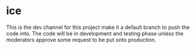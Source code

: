 # ice
This is the dev channel for this project make it a default branch to push the code into.
The code will be in development and testing phase unless the moderators approve some request to be put onto production.

